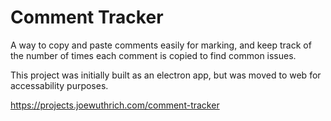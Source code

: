# Comment Tracker
A way to copy and paste comments easily for marking, and keep track of the number of times each comment is copied to find common issues.

This project was initially built as an electron app, but was moved to web for accessability purposes.

https://projects.joewuthrich.com/comment-tracker
